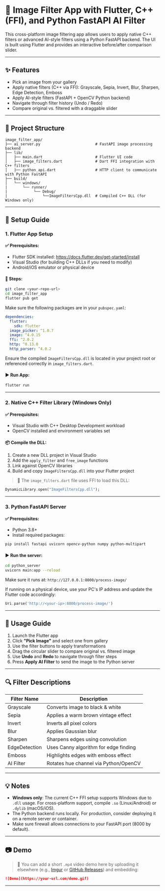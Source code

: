 # 📸 Image Filter App with Flutter, C++ (FFI), and Python FastAPI AI Filter

This cross-platform image filtering app allows users to apply native C++ filters or advanced AI-style filters using a Python FastAPI backend. The UI is built using Flutter and provides an interactive before/after comparison slider.

---

## ✨ Features

- Pick an image from your gallery
- Apply native filters (C++ via FFI): Grayscale, Sepia, Invert, Blur, Sharpen, Edge Detection, Emboss
- Apply AI-style filters (FastAPI + OpenCV Python backend)
- Navigate through filter history (Undo / Redo)
- Compare original vs. filtered with a draggable slider

---

## 📁 Project Structure

```
image_filter_app/
├── ai_server.py                         # FastAPI image processing backend
├── lib/
│   ├── main.dart                        # Flutter UI code
│   ├── image_filters.dart               # Dart FFI integration with C++ filters
│   ├── python_api.dart                  # HTTP client to communicate with Python FastAPI
├── build/
│   └── windows/ 
|       └── runner/
|            └── Debug/
|                └──ImageFiltersCpp.dll  # Compiled C++ DLL (for Windows only)
```

---

## 🚀 Setup Guide

### 1. Flutter App Setup

#### ✅ Prerequisites:
- Flutter SDK installed: https://docs.flutter.dev/get-started/install
- Visual Studio (for building C++ DLLs if you need to modify)
- Android/iOS emulator or physical device

#### 🔧 Steps:

```bash
git clone <your-repo-url>
cd image_filter_app
flutter pub get
```

Make sure the following packages are in your `pubspec.yaml`:

```yaml
dependencies:
  flutter:
    sdk: flutter
  image_picker: ^1.0.7
  image: ^4.0.15
  ffi: ^2.0.2
  http: ^0.13.0
  http_parser: ^4.0.2
```

Ensure the compiled `ImageFiltersCpp.dll` is located in your project root or referenced correctly in `image_filters.dart`.

#### ▶️ Run App:

```bash
flutter run
```

---

### 2. Native C++ Filter Library (Windows Only)

#### ✅ Prerequisites:

- Visual Studio with C++ Desktop Development workload
- OpenCV installed and environment variables set

#### 📦 Compile the DLL:

1. Create a new DLL project in Visual Studio
2. Add the `apply_filter` and `free_image` functions
3. Link against OpenCV libraries
4. Build and copy `ImageFiltersCpp.dll` into your Flutter project

> 📝 The `image_filters.dart` file uses FFI to load this DLL:
```dart
DynamicLibrary.open("ImageFiltersCpp.dll");
```

---

### 3. Python FastAPI Server

#### ✅ Prerequisites:
- Python 3.8+
- Install required packages:

```bash
pip install fastapi uvicorn opencv-python numpy python-multipart
```

#### ▶️ Run the server:

```bash
cd python_server
uvicorn main:app --reload
```

Make sure it runs at: `http://127.0.0.1:8000/process-image/`

If running on a physical device, use your PC's IP address and update the Flutter code accordingly:
```dart
Uri.parse('http://<your-ip>:8000/process-image/')
```

---

## 🧪 Usage Guide

1. Launch the Flutter app
2. Click **"Pick Image"** and select one from gallery
3. Use the filter buttons to apply transformations
4. Drag the circular slider to compare original vs. filtered image
5. Use **Undo** and **Redo** to navigate through filter steps
6. Press **Apply AI Filter** to send the image to the Python server

---

## 🔍 Filter Descriptions

| Filter Name     | Description                            |
|----------------|----------------------------------------|
| Grayscale       | Converts image to black & white       |
| Sepia           | Applies a warm brown vintage effect    |
| Invert          | Inverts all pixel colors               |
| Blur            | Applies Gaussian blur                  |
| Sharpen         | Sharpens edges using convolution       |
| EdgeDetection   | Uses Canny algorithm for edge finding  |
| Emboss          | Highlights edges with emboss effect    |
| AI Filter       | Rotates hue channel via Python/OpenCV  |

---

## 💡 Notes

- **Windows only**: The current C++ FFI setup supports Windows due to `.dll` usage. For cross-platform support, compile `.so` (Linux/Android) or `.dylib` (macOS/iOS).
- The Python backend runs locally. For production, consider deploying it on a remote server or container.
- Make sure firewall allows connections to your FastAPI port (8000 by default).

---

## 📷 Demo

> 📝 You can add a short `.mp4` video demo here by uploading it elsewhere (e.g., [Imgur](https://imgur.com) or [GitHub Releases](https://docs.github.com/en/repositories/releasing-projects-on-github)) and embedding:

```markdown
![Demo](https://your-url.com/demo.gif)
```

---
